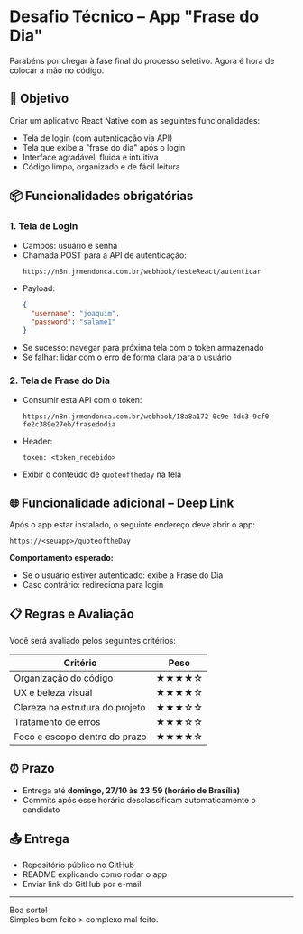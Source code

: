 # Desafio Técnico – App "Frase do Dia"

Parabéns por chegar à fase final do processo seletivo. Agora é hora de colocar a mão no código.

## 🎯 Objetivo

Criar um aplicativo React Native com as seguintes funcionalidades:

- Tela de login (com autenticação via API)
- Tela que exibe a "frase do dia" após o login
- Interface agradável, fluida e intuitiva
- Código limpo, organizado e de fácil leitura

## 📦 Funcionalidades obrigatórias

### 1. Tela de Login

- Campos: usuário e senha
- Chamada POST para a API de autenticação:
  ```
  https://n8n.jrmendonca.com.br/webhook/testeReact/autenticar
  ```
- Payload:
  ```json
  {
    "username": "joaquim",
    "password": "salame1"
  }
  ```
- Se sucesso: navegar para próxima tela com o token armazenado
- Se falhar: lidar com o erro de forma clara para o usuário

### 2. Tela de Frase do Dia

- Consumir esta API com o token:
  ```
  https://n8n.jrmendonca.com.br/webhook/18a8a172-0c9e-4dc3-9cf0-fe2c389e27eb/frasedodia
  ```
- Header:
  ```
  token: <token_recebido>
  ```
- Exibir o conteúdo de `quoteoftheday` na tela

## 🌐 Funcionalidade adicional – Deep Link

Após o app estar instalado, o seguinte endereço deve abrir o app:

```
https://<seuapp>/quoteoftheDay
```

**Comportamento esperado:**

- Se o usuário estiver autenticado: exibe a Frase do Dia
- Caso contrário: redireciona para login

## 📋 Regras e Avaliação

Você será avaliado pelos seguintes critérios:

| Critério                        | Peso  |
| ------------------------------- | ----- |
| Organização do código           | ★★★★☆ |
| UX e beleza visual              | ★★★★☆ |
| Clareza na estrutura do projeto | ★★★☆☆ |
| Tratamento de erros             | ★★★☆☆ |
| Foco e escopo dentro do prazo   | ★★★★☆ |

## ⏰ Prazo

- Entrega até **domingo, 27/10 às 23:59 (horário de Brasília)**
- Commits após esse horário desclassificam automaticamente o candidato

## 📤 Entrega

- Repositório público no GitHub
- README explicando como rodar o app
- Enviar link do GitHub por e-mail

---

Boa sorte!  
Simples bem feito > complexo mal feito.
